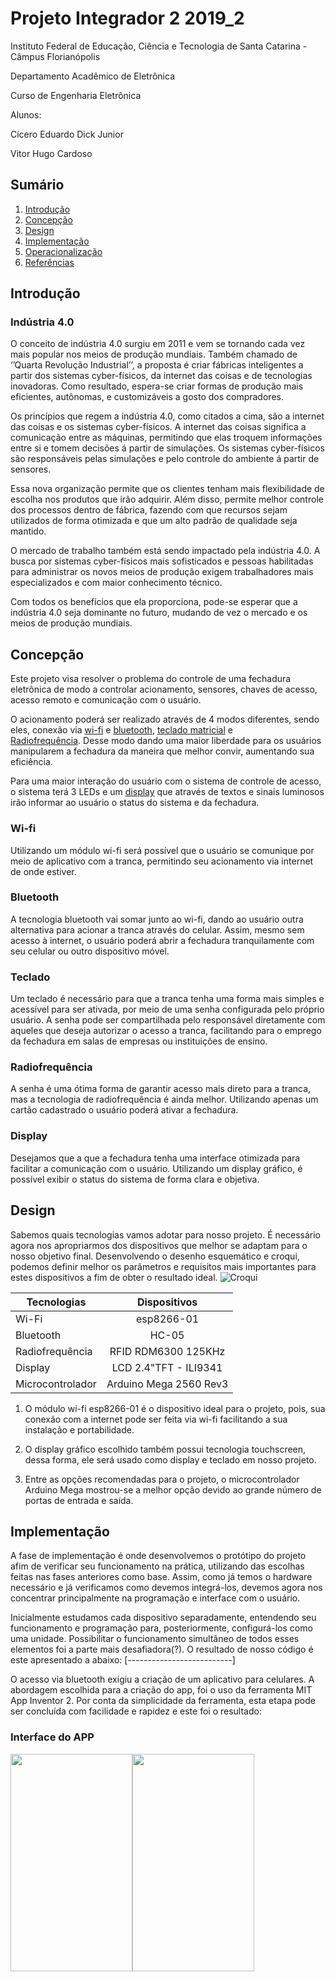 
# Projeto Integrador 2 2019_2

Instituto Federal de Educação, Ciência e Tecnologia de Santa Catarina - Câmpus Florianópolis

Departamento Acadêmico de Eletrônica

Curso de Engenharia Eletrônica

Alunos:

Cícero Eduardo Dick Junior

Vitor Hugo Cardoso

## Sumário

1. [Introdução](#Introdução)
2. [Concepção](#Concepção)
3. [Design](#Design)
4. [Implementação](#Implementação)
5. [Operacionalização](#Operacionalização)
6. [Referências](#Referências)

## Introdução

### Indústria 4.0

O conceito de indústria 4.0 surgiu em 2011 e vem se tornando cada vez mais popular nos meios de produção mundiais. Também chamado de ‘’Quarta Revolução Industrial’’, a proposta é criar fábricas inteligentes a partir dos sistemas cyber-físicos, da internet das coisas e de tecnologias inovadoras. Como resultado, espera-se criar formas de produção mais eficientes, autônomas, e customizáveis a gosto dos compradores.

Os princípios que regem a indústria 4.0, como citados a cima, são a internet das coisas e os sistemas cyber-físicos. A internet das coisas significa a comunicação entre as máquinas, permitindo que elas troquem informações entre si e tomem decisões á partir de simulações. Os sistemas cyber-físicos são responsáveis pelas simulações e pelo controle do ambiente á partir de sensores.

Essa nova organização permite que os clientes tenham mais flexibilidade de escolha nos produtos que irão adquirir. Além disso, permite melhor controle dos processos dentro de fábrica, fazendo com que recursos sejam utilizados de forma otimizada e que um alto padrão de qualidade seja mantido.

O mercado de trabalho também está sendo impactado pela indústria 4.0. A busca por sistemas cyber-físicos mais sofisticados e pessoas habilitadas para administrar os novos meios de produção exigem trabalhadores mais especializados e com maior conhecimento técnico.

Com todos os benefícios que ela proporciona, pode-se esperar que a indústria 4.0 seja dominante no futuro, mudando de vez o mercado e os meios de produção mundiais.

## Concepção

Este projeto visa resolver o problema do controle de uma fechadura eletrônica de modo a controlar acionamento, sensores, chaves de acesso, acesso remoto e comunicação com o usuário.

O acionamento poderá ser realizado através de 4 modos diferentes, sendo eles, conexão via [wi-fi](#Wi-fi) e [bluetooth](#Bluetooth), [teclado matricial](#Teclado) e [Radiofrequência](#Radiofrequência). Desse modo dando uma maior liberdade para os usuários manipularem a fechadura da maneira que melhor convir, aumentando sua eficiência.

Para uma maior interação do usuário com o sistema de controle de acesso, o sistema terá 3 LEDs e um [display](#Display) que através de textos e sinais luminosos irão informar ao usuário o status do sistema e da fechadura. 

### Wi-fi

Utilizando um módulo wi-fi será possível que o usuário se comunique por meio de aplicativo com a tranca, permitindo seu acionamento via internet de onde estiver.

### Bluetooth

A tecnologia bluetooth vai somar junto ao wi-fi, dando ao usuário outra alternativa para acionar a tranca através do celular. Assim, mesmo sem acesso à internet, o usuário poderá abrir a fechadura tranquilamente com seu celular ou outro dispositivo móvel.

### Teclado

Um teclado é necessário para que a tranca tenha uma forma mais simples e acessível para ser ativada, por meio de uma senha configurada pelo próprio usuário. A senha pode ser compartilhada pelo responsável diretamente com aqueles que deseja autorizar o acesso a tranca, facilitando para o emprego da fechadura em salas de empresas ou instituições de ensino.

### Radiofrequência

A senha é uma ótima forma de garantir acesso mais direto para a tranca, mas a tecnologia de radiofrequência é ainda melhor. Utilizando apenas um cartão cadastrado o usuário poderá ativar a fechadura.

### Display

Desejamos que a que a fechadura tenha uma interface otimizada para facilitar a comunicação com o usuário. Utilizando um display gráfico, é possível exibir o status do sistema de forma clara e objetiva.

## Design

Sabemos quais tecnologias vamos adotar para nosso projeto. É necessário agora nos apropriarmos dos dispositivos que melhor se adaptam para o nosso objetivo final. Desenvolvendo o desenho esquemático e croqui, podemos definir melhor os parâmetros e requisitos mais importantes para estes dispositivos a fim de obter o resultado ideal.
![Croqui](https://github.com/LPAE/pi2_eng_19_2/blob/master/Cicero_Junior_Vitor_Hugo/Img/Croqui_bb.png)

| Tecnologias      | Dispositivos           |
| -----------------|:----------------------:|
| Wi-Fi            | esp8266-01             |
| Bluetooth        | HC-05                  |
| Radiofrequência  | RFID RDM6300 125KHz    |
| Display          | LCD 2.4"TFT - ILI9341  |
| Microcontrolador | Arduino Mega 2560 Rev3 |

1. O módulo wi-fi esp8266-01 é o dispositivo ideal para o projeto, pois, sua conexão com a internet pode ser feita via wi-fi facilitando a sua instalação e portabilidade.

2. O display gráfico escolhido também possui tecnologia touchscreen, dessa forma, ele será usado como display e teclado em nosso projeto.

3. Entre as opções recomendadas para o projeto, o microcontrolador Arduino Mega mostrou-se a melhor opção devido ao grande número de portas de entrada e saída.

## Implementação

A fase de implementação é onde desenvolvemos o protótipo do projeto afim de verificar seu funcionamento na prática, utilizando das escolhas feitas nas fases anteriores como base. Assim, como já temos o hardware necessário e já verificamos como devemos integrá-los, devemos agora nos concentrar principalmente na programação e interface com o usuário. 

Inicialmente estudamos cada dispositivo separadamente, entendendo seu funcionamento e programação para, posteriormente, configurá-los como uma unidade. Possibilitar o funcionamento simultâneo de todos esses elementos foi a parte mais desafiadora(?). O resultado de nosso código é este apresentado a abaixo:
[--------------------------]

O acesso via bluetooth exigiu a criação de um aplicativo para celulares. A abordagem escolhida para a criação do app, foi o uso da ferramenta MIT App Inventor 2. Por conta da simplicidade da ferramenta, esta etapa pode ser concluída com facilidade e rapidez e este foi o resultado:
### Interface do APP
<img src="https://github.com/LPAE/pi2_eng_19_2/blob/master/Cicero_Junior_Vitor_Hugo/Img/Interface_App_1.png" width="195" height="348"/><img src="https://github.com/LPAE/pi2_eng_19_2/blob/master/Cicero_Junior_Vitor_Hugo/Img/Interface_App_2.png" width="195" height="348"/>


